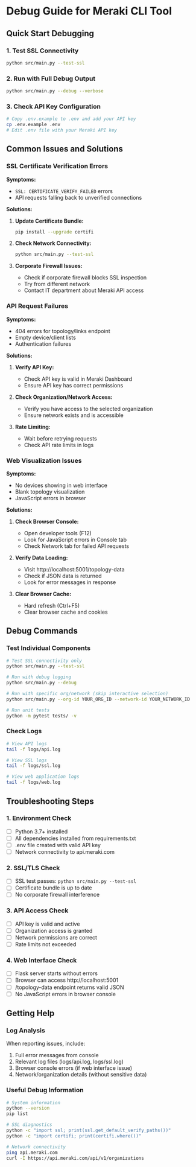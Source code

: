 # Debug Guide for Meraki CLI Tool

## Quick Start Debugging

### 1. Test SSL Connectivity
```bash
python src/main.py --test-ssl
```

### 2. Run with Full Debug Output
```bash
python src/main.py --debug --verbose
```

### 3. Check API Key Configuration
```bash
# Copy .env.example to .env and add your API key
cp .env.example .env
# Edit .env file with your Meraki API key
```

## Common Issues and Solutions

### SSL Certificate Verification Errors

**Symptoms:**
- `SSL: CERTIFICATE_VERIFY_FAILED` errors
- API requests falling back to unverified connections

**Solutions:**
1. **Update Certificate Bundle:**
   ```bash
   pip install --upgrade certifi
   ```

2. **Check Network Connectivity:**
   ```bash
   python src/main.py --test-ssl
   ```

3. **Corporate Firewall Issues:**
   - Check if corporate firewall blocks SSL inspection
   - Try from different network
   - Contact IT department about Meraki API access

### API Request Failures

**Symptoms:**
- 404 errors for topology/links endpoint
- Empty device/client lists
- Authentication failures

**Solutions:**
1. **Verify API Key:**
   - Check API key is valid in Meraki Dashboard
   - Ensure API key has correct permissions

2. **Check Organization/Network Access:**
   - Verify you have access to the selected organization
   - Ensure network exists and is accessible

3. **Rate Limiting:**
   - Wait before retrying requests
   - Check API rate limits in logs

### Web Visualization Issues

**Symptoms:**
- No devices showing in web interface
- Blank topology visualization
- JavaScript errors in browser

**Solutions:**
1. **Check Browser Console:**
   - Open developer tools (F12)
   - Look for JavaScript errors in Console tab
   - Check Network tab for failed API requests

2. **Verify Data Loading:**
   - Visit http://localhost:5001/topology-data
   - Check if JSON data is returned
   - Look for error messages in response

3. **Clear Browser Cache:**
   - Hard refresh (Ctrl+F5)
   - Clear browser cache and cookies

## Debug Commands

### Test Individual Components
```bash
# Test SSL connectivity only
python src/main.py --test-ssl

# Run with debug logging
python src/main.py --debug

# Run with specific org/network (skip interactive selection)
python src/main.py --org-id YOUR_ORG_ID --network-id YOUR_NETWORK_ID

# Run unit tests
python -m pytest tests/ -v
```

### Check Logs
```bash
# View API logs
tail -f logs/api.log

# View SSL logs  
tail -f logs/ssl.log

# View web application logs
tail -f logs/web.log
```

## Troubleshooting Steps

### 1. Environment Check
- [ ] Python 3.7+ installed
- [ ] All dependencies installed from requirements.txt
- [ ] .env file created with valid API key
- [ ] Network connectivity to api.meraki.com

### 2. SSL/TLS Check
- [ ] SSL test passes: `python src/main.py --test-ssl`
- [ ] Certificate bundle is up to date
- [ ] No corporate firewall interference

### 3. API Access Check
- [ ] API key is valid and active
- [ ] Organization access is granted
- [ ] Network permissions are correct
- [ ] Rate limits not exceeded

### 4. Web Interface Check
- [ ] Flask server starts without errors
- [ ] Browser can access http://localhost:5001
- [ ] /topology-data endpoint returns valid JSON
- [ ] No JavaScript errors in browser console

## Getting Help

### Log Analysis
When reporting issues, include:
1. Full error messages from console
2. Relevant log files (logs/api.log, logs/ssl.log)
3. Browser console errors (if web interface issue)
4. Network/organization details (without sensitive data)

### Useful Debug Information
```bash
# System information
python --version
pip list

# SSL diagnostics
python -c "import ssl; print(ssl.get_default_verify_paths())"
python -c "import certifi; print(certifi.where())"

# Network connectivity
ping api.meraki.com
curl -I https://api.meraki.com/api/v1/organizations
```
